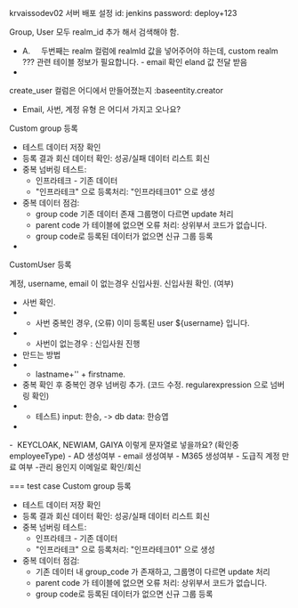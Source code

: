 krvaissodev02 서버 배포 설정
id: jenkins 
password: deploy+123 


Group, User 모두  realm_id 추가 해서 검색해야 함.


- A.     두번째는 realm 컬럼에 realmId 값을 넣어주어야 하는데, custom realm ??? 관련 테이블 정보가 필요합니다. - email 확인 eland 값 전달 받음
- 
create_user 컬럼은 어디에서 만들어졌는지 :baseentity.creator

- Email, 사번, 계정 유형 은 어디서 가지고 오나요?


Custom group 등록

- 테스트 데이터 저장 확인
- 등록 결과 회신 데이터 확인: 성공/실패 데이터 리스트 회신
- 중복 넘버링 테스트:
    - 인프라테크 - 기존 데이터
    - "인프라테크" 으로 등록처리: "인프라테크01" 으로 생성
- 중복 데이터 점검:
    - group code 기존 데이터 존재 그룹명이 다르면 update 처리
    - parent code 가 테이블에 없으면 오류 처리: 상위부서 코드가 없습니다.
    - group code로 등록된 데이터가 없으면 신규 그룹 등록
- 

CustomUser 등록

계정, username, email 이 없는경우 신입사원.
신입사원 확인. (여부) 
- 사번 확인. 
- - 사번 중복인 경우, (오류) 이미 등록된 user ${username} 입니다.
- - 사번이 없는경우 : 신입사원 진행
- 만드는 방법
- - lastname+'' + firstname.
- 중복 확인 후 중복인  경우 넘버링 추가. (코드 수정. regularexpression 으로 넘버링 확인)
- - 테스트) input: 한승, -> db data: 한승엽
- 

-  KEYCLOAK, NEWIAM, GAIYA 이렇게 문자열로 넣을까요?  (확인중 employeeType)
	- AD 생성여부
	- email 생성여부
	- M365 생성여부
	- 도급직 계정 만료 여부
	-관리 용인지 이메일로 확인/회신

=== test case
Custom group 등록
- 테스트 데이터 저장 확인
- 등록 결과 회신 데이터 확인: 성공/실패 데이터 리스트 회신
- 중복 넘버링 테스트:
    - 인프라테크 - 기존 데이터
    - "인프라테크" 으로 등록처리: "인프라테크01" 으로 생성
- 중복 데이터 점검:
    - 기존 데이터 내 group_code 가 존재하고,  그룹명이 다르면 update 처리
    - parent code 가 테이블에 없으면 오류 처리: 상위부서 코드가 없습니다.
    - group code로 등록된 데이터가 없으면 신규 그룹 등록